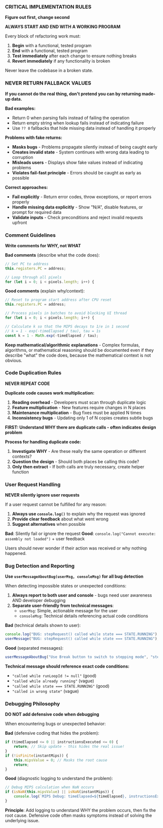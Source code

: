 ### CRITICAL IMPLEMENTATION RULES

**Figure out first, change second**

**ALWAYS START AND END WITH A WORKING PROGRAM**

Every block of refactoring work must:
1. **Begin** with a functional, tested program
2. **End** with a functional, tested program  
3. **Test immediately** after each change to ensure nothing breaks
4. **Revert immediately** if any functionality is broken

Never leave the codebase in a broken state.

### NEVER RETURN FALLBACK VALUES

**If you cannot do the real thing, don't pretend you can by returning made-up data.**

**Bad examples:**
- Return 0 when parsing fails instead of failing the operation
- Return empty string when lookup fails instead of indicating failure  
- Use `?? 0` fallbacks that hide missing data instead of handling it properly

**Problems with fake returns:**
- **Masks bugs** - Problems propagate silently instead of being caught early
- **Creates invalid state** - System continues with wrong data leading to corruption
- **Misleads users** - Displays show fake values instead of indicating problems
- **Violates fail-fast principle** - Errors should be caught as early as possible

**Correct approaches:**
- **Fail explicitly** - Return error codes, throw exceptions, or report errors properly
- **Handle missing data explicitly** - Show "N/A", disable features, or prompt for required data
- **Validate inputs** - Check preconditions and reject invalid requests upfront

### Comment Guidelines

**Write comments for WHY, not WHAT**

**Bad comments** (describe what the code does):
```javascript
// Set PC to address  
this.registers.PC = address;

// Loop through all pixels
for (let i = 0; i < pixels.length; i++) {
```

**Good comments** (explain why/context):
```javascript
// Reset to program start address after CPU reset
this.registers.PC = address;

// Process pixels in batches to avoid blocking UI thread  
for (let i = 0; i < pixels.length; i++) {

// Calculate k so that the MIPS decays to 1/e in 1 second
// k = 1 - exp(-timeElapsed / tau), tau = 1s
const k = 1 - Math.exp(-timeElapsed / tau);
```

**Keep mathematical/algorithmic explanations** - Complex formulas, algorithms, or mathematical reasoning should be documented even if they describe "what" the code does, because the mathematical context is not obvious.

### Code Duplication Rules

**NEVER REPEAT CODE**

**Duplicate code causes work multiplication:**
1. **Reading overhead** - Developers must scan through duplicate logic
2. **Feature multiplication** - New features require changes in N places
3. **Maintenance multiplication** - Bug fixes must be applied N times  
4. **Inconsistency bugs** - Updating only 1 of N copies creates subtle bugs

**FIRST: Understand WHY there are duplicate calls - often indicates design problem**

**Process for handling duplicate code:**
1. **Investigate WHY** - Are these really the same operation or different contexts?
2. **Question the design** - Should both places be calling this code?
3. **Only then extract** - If both calls are truly necessary, create helper function

### User Request Handling

**NEVER silently ignore user requests**

If a user request cannot be fulfilled for any reason:
1. **Always use `console.log()`** to explain why the request was ignored
2. **Provide clear feedback** about what went wrong
3. **Suggest alternatives** when possible

**Bad**: Silently fail or ignore the request
**Good**: `console.log("Cannot execute: assembly not loaded")` + user feedback

Users should never wonder if their action was received or why nothing happened.

### Bug Detection and Reporting

**Use `userMessageAboutBug(userMsg, consoleMsg)` for all bug detection**

When detecting impossible states or unexpected conditions:
1. **Always report to both user and console** - bugs need user awareness AND developer debugging
2. **Separate user-friendly from technical messages**:
   - `userMsg`: Simple, actionable message for the user
   - `consoleMsg`: Technical details referencing actual code conditions

**Bad** (technical details shown to user):
```javascript
console.log("BUG: stepRequest() called while state === STATE.RUNNING");
userMessage("BUG: stepRequest() called while state === STATE.RUNNING");
```

**Good** (separated messages):  
```javascript
userMessageAboutBug("Use Break button to switch to stepping mode", "stepRequest() called while state === STATE.RUNNING");
```

**Technical message should reference exact code conditions:**
- `"called while runLoopId != null"` (good)
- `"called while already running"` (vague)
- `"called while state === STATE.RUNNING"` (good)
- `"called in wrong state"` (vague)

### Debugging Philosophy

**DO NOT add defensive code when debugging**

When encountering bugs or unexpected behavior:

**Bad** (defensive coding that hides the problem):
```javascript
if (timeElapsed <= 0 || instructionsExecuted <= 0) {
    return; // Skip update - this hides the real issue!
}
if (!isFinite(instantMips)) {
    this.mipsValue = 0; // Masks the root cause
    return;
}
```

**Good** (diagnostic logging to understand the problem):
```javascript
// Debug MIPS calculation when NaN occurs
if (isNaN(this.mipsValue) || isNaN(instantMips)) {
    console.log(`MIPS Debug: timeElapsed=${timeElapsed}, instructionsExecuted=${instructionsExecuted}, instantMips=${instantMips}, k=${k}, currentMipsValue=${this.mipsValue}`);
}
```

**Principle**: Add logging to understand WHY the problem occurs, then fix the root cause. Defensive code often masks symptoms instead of solving the underlying issue.
